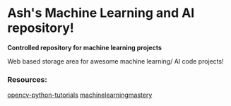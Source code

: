 # Ash's Machine Learning and AI repository!
**Controlled repository for machine learning projects**


Web based storage area for awesome machine learning/ AI code projects!

### Resources:
[opencv-python-tutorials](http://opencv-python-tutroals.readthedocs.org/en/latest/py_tutorials/py_ml/py_table_of_contents_ml/py_table_of_contents_ml.html)
[machinelearningmastery](http://www.machinelearningmastery.com/blog/)
